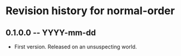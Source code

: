 # Revision history for normal-order

## 0.1.0.0 -- YYYY-mm-dd

* First version. Released on an unsuspecting world.
